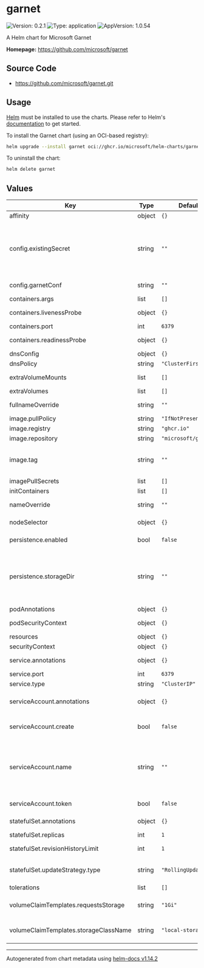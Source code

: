 # garnet

![Version: 0.2.1](https://img.shields.io/badge/Version-0.2.1-informational?style=flat-square) ![Type: application](https://img.shields.io/badge/Type-application-informational?style=flat-square) ![AppVersion: 1.0.54](https://img.shields.io/badge/AppVersion-1.0.54-informational?style=flat-square)

A Helm chart for Microsoft Garnet

**Homepage:** <https://github.com/microsoft/garnet>

## Source Code

* <https://github.com/microsoft/garnet.git>

## Usage

[Helm](https://helm.sh) must be installed to use the charts. Please refer to
Helm's [documentation](https://helm.sh/docs) to get started.

To install the Garnet chart (using an OCI-based registry):

```sh
helm upgrade --install garnet oci://ghcr.io/microsoft/helm-charts/garnet
 ```

To uninstall the chart:

```sh
helm delete garnet
```

## Values

| Key | Type | Default | Description |
|-----|------|---------|-------------|
| affinity | object | `{}` | Affinity |
| config.existingSecret | string | `""` | Garnet secret (if you want to use an existing secret). This secret must contains a key called 'garnet.conf'. |
| config.garnetConf | string | `""` | The garnet.conf data content. |
| containers.args | list | `[]` | Containers args |
| containers.livenessProbe | object | `{}` | Containers livenessProbe |
| containers.port | int | `6379` | Containers port |
| containers.readinessProbe | object | `{}` | Containers livenessProbe |
| dnsConfig | object | `{}` | DNS config |
| dnsPolicy | string | `"ClusterFirst"` | DNS policy |
| extraVolumeMounts | list | `[]` | Extra Volume Mounts |
| extraVolumes | list | `[]` | Extra Volumes |
| fullnameOverride | string | `""` | Chart full name override |
| image.pullPolicy | string | `"IfNotPresent"` | Image pull policy |
| image.registry | string | `"ghcr.io"` | Image registry |
| image.repository | string | `"microsoft/garnet"` | Image repository |
| image.tag | string | `""` | Overrides the image tag whose default is the chart appVersion. |
| imagePullSecrets | list | `[]` | Image pull secrets |
| initContainers | list | `[]` | Init containers |
| nameOverride | string | `""` | Chart name override |
| nodeSelector | object | `{}` | Node Selector labels |
| persistence.enabled | bool | `false` | persistence enabled |
| persistence.storageDir | string | `""` | The Storage directory for tiered records (hybrid log), if storage tiering (--storage-tier) is enabled. Default: "/data" |
| podAnnotations | object | `{}` | Pod annotations |
| podSecurityContext | object | `{}` | Pod Security Context |
| resources | object | `{}` | Resources |
| securityContext | object | `{}` | Security Context |
| service.annotations | object | `{}` | Service annotations |
| service.port | int | `6379` | Service port |
| service.type | string | `"ClusterIP"` | Service type |
| serviceAccount.annotations | object | `{}` | Annotations to add to the service account |
| serviceAccount.create | bool | `false` | Specifies whether a service account should be created |
| serviceAccount.name | string | `""` | The name of the service account to use. If not set and create is true, a name is generated using the fullname template |
| serviceAccount.token | bool | `false` | Creates the token object |
| statefulSet.annotations | object | `{}` | StatefulSet annotations |
| statefulSet.replicas | int | `1` | StatefulSet replicas |
| statefulSet.revisionHistoryLimit | int | `1` | StatefulSet revisionHistoryLimit |
| statefulSet.updateStrategy.type | string | `"RollingUpdate"` | StatefulSet updateStrategy type |
| tolerations | list | `[]` | Tolerations |
| volumeClaimTemplates.requestsStorage | string | `"1Gi"` | Volume Claim Templates Requests Storage |
| volumeClaimTemplates.storageClassName | string | `"local-storage"` | Volume Claim Templates Storage Class Name |

----------------------------------------------
Autogenerated from chart metadata using [helm-docs v1.14.2](https://github.com/norwoodj/helm-docs/releases/v1.14.2)
